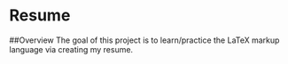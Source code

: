 # Resume

##Overview
The goal of this project is to learn/practice the LaTeX markup language via creating my resume.
